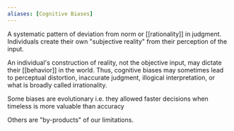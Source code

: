```yaml
---
aliases: [Cognitive Biases]
---
```


A systematic pattern of deviation from norm or [[rationality]] in judgment. Individuals create their own "subjective reality" from their perception of the input.

 An individual's construction of reality, not the objective input, may dictate their [[behavior]] in the world. Thus, cognitive biases may sometimes lead to perceptual distortion, inaccurate judgment, illogical interpretation, or what is broadly called irrationality.
 
 Some biases are evolutionary i.e. they allowed faster decisions when timeless is more valuable than accuracy
 
 Others are "by-products" of our limitations.